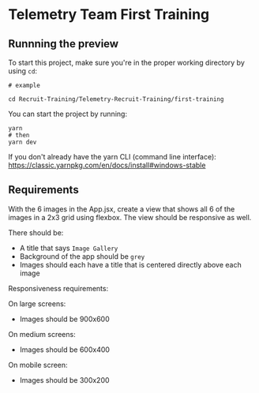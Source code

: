 # Telemetry Team First Training

## Runnning the preview

To start this project, make sure you're in the proper working directory by using `cd`:

```
# example

cd Recruit-Training/Telemetry-Recruit-Training/first-training
```

You can start the project by running:

```
yarn
# then
yarn dev
```

If you don't already have the yarn CLI (command line interface): https://classic.yarnpkg.com/en/docs/install#windows-stable

## Requirements

With the 6 images in the App.jsx, create a view that shows all 6 of the images in a 2x3 grid using flexbox. The view should be responsive as well.

There should be:

- A title that says `Image Gallery`
- Background of the app should be `grey`
- Images should each have a title that is centered directly above each image

Responsiveness requirements:

On large screens:

- Images should be 900x600

On medium screens:

- Images should be 600x400

On mobile screen:

- Images should be 300x200
